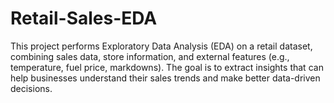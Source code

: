 # Retail-Sales-EDA
This project performs Exploratory Data Analysis (EDA) on a retail dataset, combining sales data, store information, and external features (e.g., temperature, fuel price, markdowns). The goal is to extract insights that can help businesses understand their sales trends and make better data-driven decisions.
